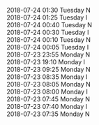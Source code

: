 2018-07-24 01:30 Tuesday  N  
2018-07-24 01:25 Tuesday  I  
2018-07-24 00:40 Tuesday  N  
2018-07-24 00:30 Tuesday  I  
2018-07-24 00:10 Tuesday  N  
2018-07-24 00:05 Tuesday  I  
2018-07-23 23:55 Monday  N  
2018-07-23 19:10 Monday  I  
2018-07-23 09:25 Monday  N  
2018-07-23 08:35 Monday  I  
2018-07-23 08:05 Monday  N  
2018-07-23 08:00 Monday  I  
2018-07-23 07:45 Monday  N  
2018-07-23 07:40 Monday  I  
2018-07-23 07:35 Monday  N  
